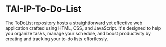 # TAI-IP-To-Do-List
The ToDoList repository hosts a straightforward yet effective web application crafted using HTML, CSS, and JavaScript. It's designed to help you organize tasks, manage your schedule, and boost productivity by creating and tracking your to-do lists effortlessly.
